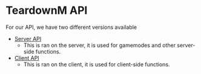 # TeardownM API
For our API, we have two different versions available
- [Server API](./server.md)
  - This is ran on the server, it is used for gamemodes and other server-side functions.
- [Client API](./client.md)
  - This is ran on the client, it is used for client-side functions.